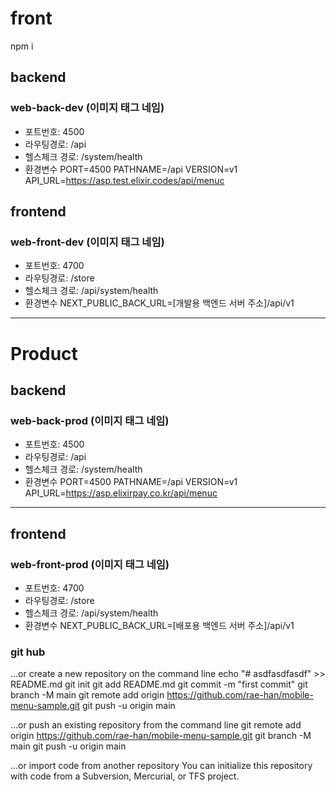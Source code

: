 


# front
npm i


###
## backend
### web-back-dev (이미지 태그 네임)
- 포트번호: 4500
- 라우팅경로: /api
- 헬스체크 경로: /system/health
- 환경변수
  PORT=4500
  PATHNAME=/api
  VERSION=v1
  API_URL=https://asp.test.elixir.codes/api/menuc
## frontend
### web-front-dev (이미지 태그 네임)
- 포트번호: 4700
- 라우팅경로: /store
- 헬스체크 경로: /api/system/health
- 환경변수
  NEXT_PUBLIC_BACK_URL=[개발용 백엔드 서버 주소]/api/v1
---
# Product
## backend
### web-back-prod (이미지 태그 네임)
- 포트번호: 4500
- 라우팅경로: /api
- 헬스체크 경로: /system/health
- 환경변수
  PORT=4500
  PATHNAME=/api
  VERSION=v1
  API_URL=https://asp.elixirpay.co.kr/api/menuc
---
## frontend
### web-front-prod (이미지 태그 네임)
- 포트번호: 4700
- 라우팅경로: /store
- 헬스체크 경로: /api/system/health
- 환경변수
  NEXT_PUBLIC_BACK_URL=[배포용 백엔드 서버 주소]/api/v1

### git hub
…or create a new repository on the command line
echo "# asdfasdfasdf" >> README.md
git init
git add README.md
git commit -m "first commit"
git branch -M main
git remote add origin https://github.com/rae-han/mobile-menu-sample.git
git push -u origin main

…or push an existing repository from the command line
git remote add origin https://github.com/rae-han/mobile-menu-sample.git
git branch -M main
git push -u origin main

…or import code from another repository
You can initialize this repository with code from a Subversion, Mercurial, or TFS project.